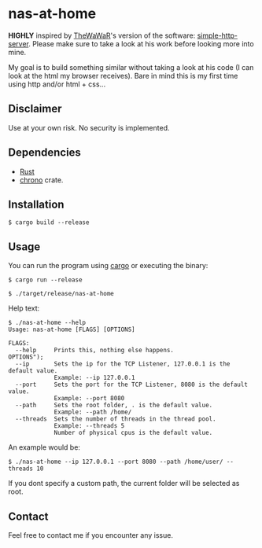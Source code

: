 # nas-at-home

**HIGHLY** inspired by [TheWaWaR](https://github.com/TheWaWaR)'s version of the software: [simple-http-server](https://github.com/TheWaWaR/simple-http-server). Please make sure to take a look at his work before looking more into mine.

My goal is to build something similar without taking a look at his code (I can look at the html my browser receives). Bare in mind this is my first time using http and/or html + css...

## Disclaimer

Use at your own risk. No security is implemented.

## Dependencies

- [Rust](https://www.rust-lang.org/)
- [chrono](https://docs.rs/chrono/latest/chrono/) crate.

## Installation

```console
$ cargo build --release
```

## Usage

You can run the program using [cargo](https://doc.rust-lang.org/cargo/) or executing the binary:
```console
$ cargo run --release

$ ./target/release/nas-at-home
```

Help text:
```console
$ ./nas-at-home --help
Usage: nas-at-home [FLAGS] [OPTIONS]

FLAGS:
  --help     Prints this, nothing else happens.
OPTIONS");
  --ip       Sets the ip for the TCP Listener, 127.0.0.1 is the default value.
             Example: --ip 127.0.0.1
  --port     Sets the port for the TCP Listener, 8080 is the default value.
             Example: --port 8080
  --path     Sets the root folder, . is the default value.
             Example: --path /home/
  --threads  Sets the number of threads in the thread pool.
             Example: --threads 5
             Number of physical cpus is the default value.
```

An example would be:
```console
$ ./nas-at-home --ip 127.0.0.1 --port 8080 --path /home/user/ --threads 10
```

If you dont specify a custom path, the current folder will be selected as root.

## Contact

Feel free to contact me if you encounter any issue.
